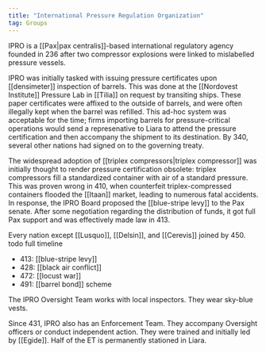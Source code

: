 ```yaml
---
title: "International Pressure Regulation Organization"
tag: Groups
---
```


IPRO is a [[Pax|pax centralis]]-based international regulatory agency founded in 236 after two compressor explosions were linked to mislabelled pressure vessels. 

IPRO was initially tasked with issuing pressure certificates upon [[densimeter]] inspection of barrels. This was done at the [[Nordovest Institute]] Pressure Lab in [[Tilia]] on request by transiting ships. These paper certificates were affixed to the outside of barrels, and were often illegally kept when the barrel was refilled. This ad-hoc system was acceptable for the time; firms importing barrels for pressure-critical operations would send a represenative to Liara to attend the pressure certification and then accompany the shipment to its destination. By 340, several other nations had signed on to the governing treaty.

The widespread adoption of [[triplex compressors|triplex compressor]] was initially thought to render pressure certification obsolete: triplex compressors fill a standardized container with air of a standard pressure. This was proven wrong in 410, when counterfeit triplex-compressed containers flooded the [[Itaan]] market, leading to numerous fatal accidents. In response, the IPRO Board proposed the [[blue-stripe levy]] to the Pax senate. After some negotiation regarding the distribution of funds, it got full Pax support and was effectively made law in 413. 

Every nation except [[Lusquo]], [[Delsin]], and [[Cerevis]] joined by 450. todo full timeline

- 413: [[blue-stripe levy]]
- 428: [[black air conflict]]
- 472: [[locust war]]
- 491: [[barrel bond]] scheme

The IPRO Oversight Team works with local inspectors. They wear sky-blue vests. 

Since 431, IPRO also has an Enforcement Team. They accompany Oversight officers or conduct independent action. They were trained and initially led by [[Egide]]. Half of the ET is permanently stationed in Liara. 
